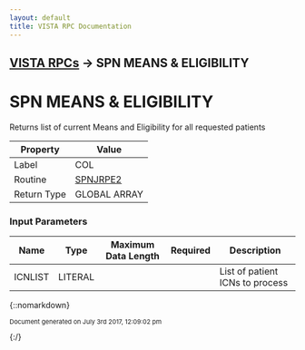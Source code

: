```yaml
---
layout: default
title: VISTA RPC Documentation
---
```


## [VISTA RPCs](TableOfContents) &#8594; SPN MEANS &amp; ELIGIBILITY
# SPN MEANS &amp; ELIGIBILITY

Returns list of current Means and Eligibility for all requested patients

Property | Value
--- | ---
Label | COL
Routine | [SPNJRPE2](http://code.osehra.org/dox/Routine_SPNJRPE2_source.html)
Return Type | GLOBAL ARRAY


### Input Parameters

Name | Type | Maximum Data Length | Required | Description
--- | --- | --- | --- | ---
ICNLIST | LITERAL |  |  | List of patient ICNs to process



{::nomarkdown} <br/><p style="font-size: 11px">Document generated on July 3rd 2017, 12:09:02 pm</p>{:/}